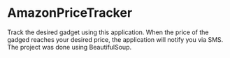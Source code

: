 # AmazonPriceTracker
Track the desired gadget using this application. When the price of the gadged reaches your desired price, the application will notify you via SMS.
The project was done using BeautifulSoup.
